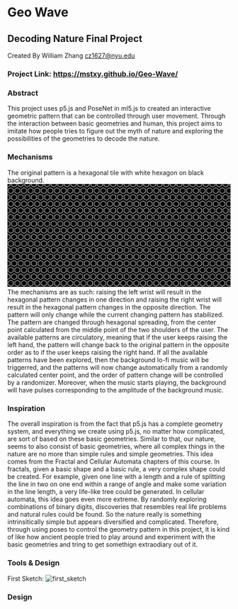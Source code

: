 # Geo Wave
## Decoding Nature Final Project
Created By William Zhang [cz1627@nyu.edu](cz1627@nyu.edu)

### Project Link: https://mstxy.github.io/Geo-Wave/

### Abstract 
This project uses p5.js and PoseNet in ml5.js to created an interactive geometric pattern that can be controlled through user movement. Through the interaction between basic geometries and human, this project aims to imitate how people tries to figure out the myth of nature and exploring the possibilities of the geometries to decode the nature. 

### Mechanisms
The original pattern is a hexagonal tile with white hexagon on black background. 
![pattern_0](doc/pattern_0.png)
The mechanisms are as such: raising the left wrist will result in the hexagonal pattern changes in one direction and raising the right wrist will result in the hexagonal pattern changes in the opposite direction. The pattern will only change while the current changing pattern has stabilized. The pattern are changed through hexagonal spreading, from the center point calculated from the middle point of the two shoulders of the user. The available patterns are circulatory, meaning that if the user keeps raising the left hand, the pattern will change back to the original pattern in the opposite order as to if the user keeps raising the right hand. If all the available patterns have been explored, then the background lo-fi music will be triggerred, and the patterns will now change automatically from a randomly calculated center point, and the order of pattern change will be controlled by a randomizer. Moreover, when the music starts playing, the background will have pulses corresponding to the amplitude of the background music.

### Inspiration
The overall inspiration is from the fact that p5.js has a complete geometry system, and everything we create using p5.js, no matter how complicated, are sort of based on these basic geometries. Similar to that, our nature, seems to also consist of basic geometries, where all complex things in the nature are no more than simple rules and simple geometries. This idea comes from the Fractal and Cellular Automata chapters of this course. In fractals, given a basic shape and a basic rule, a very complex shape could be created. For example, given one line with a length and a rule of splitting the line in two on one end within a range of angle and make some variation in the line length, a very life-like tree could be generated. In cellular automata, this idea goes even more extreme. By randomly exploring combinations of binary digits, discoveries that resembles real life problems and natural rules could be found. So the nature really is something intrinsitically simple but appears diversified and complicated. Therefore, through using poses to control the geometry pattern in this project, it is kind of like how ancient people tried to play around and experiment with the basic geometries and tring to get somethign extraodiary out of it.

### Tools & Design
First Sketch: 
![first_sketch](doc/draft.png)


### Design



